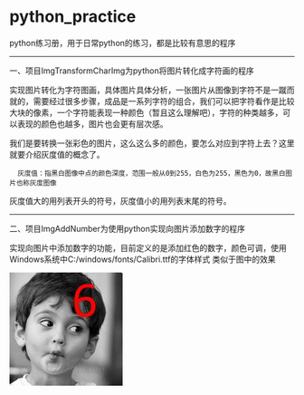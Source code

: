 # python_practice

python练习册，用于日常python的练习，都是比较有意思的程序


-----------------------------------------------------------------------------------------------------------------------------------------


一、项目ImgTransformCharImg为python将图片转化成字符画的程序

  实现图片转化为字符图画，具体图片具体分析，一张图片从图像到字符不是一蹴而就的，需要经过很多步骤，成品是一系列字符的组合，我们可以把字符看作是比较大块的像素，一个字符能表现一种颜色（暂且这么理解吧），字符的种类越多，可以表现的颜色也越多，图片也会更有层次感。
  
  我们是要转换一张彩色的图片，这么这么多的颜色，要怎么对应到字符上去？这里就要介绍灰度值的概念了。
  
      灰度值：指黑白图像中点的颜色深度，范围一般从0到255，白色为255，黑色为0，故黑白图片也称灰度图像
   
  灰度值大的用列表开头的符号，灰度值小的用列表末尾的符号。   
  
-----------------------------------------------------------------------------------------------------------------------------------------


二、项目ImgAddNumber为使用python实现向图片添加数字的程序
  
  实现向图片中添加数字的功能，目前定义的是添加红色的数字，颜色可调，使用Windows系统中C:/windows/fonts/Calibri.ttf的字体样式
  类似于图中的效果
  
  
  ![](https://github.com/hohoTT/python_practice/blob/master/ImgAddNumber/result.jpg)
  
